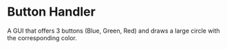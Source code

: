 # Button Handler
A GUI that offers 3 buttons (Blue, Green, Red) and draws a large circle with the corresponding color.